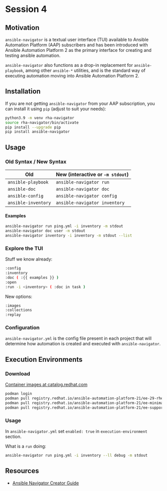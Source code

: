 # Session 4

## Motivation

`ansible-navigator` is a textual user interface (TUI) available to Ansible Automation Platform (AAP) subscribers and has been introduced with Ansible Automation Platform 2 as the primary interface for creating and testing ansible automation.

`ansible-navigator` also functions as a drop-in replacement for `ansible-playbook`, among other `ansible-*` utilities, and is the standard way of executing automation moving into Ansible Automation Platform 2.

## Installation

If you are not getting `ansible-navigator` from your AAP subscription, you can install it using `pip` (adjust to suit your needs):

~~~bash
python3.9 -m venv rha-navigator
source rha-navigator/bin/activate
pip install --upgrade pip
pip install ansible-navigator
~~~

## Usage

### Old Syntax / New Syntax

| Old | New (interactive or `-m stdout`) |
| --- | --- |
| `ansible-playbook` | `ansible-navigator run` |
| `ansible-doc` | `ansible-navigator doc` |
| `ansible-config` | `ansible-navigator config` |
| `ansible-inventory` | `ansible-navigator inventory` |

#### Examples

~~~bash
ansible-navigator run ping.yml -i inventory -m stdout
ansible-navigator doc user -m stdout
ansible-navigator inventory -i inventory -m stdout --list
~~~

### Explore the TUI

Stuff we know already:
~~~bash
:config
:inventory
:doc ( :{{ examples }} )
:open
:run -i <inventory> ( :doc in task )
~~~

New options:
~~~bash
:images
:collections
:replay
~~~

### Configuration

`ansible-navigator.yml` is the config file present in each project that will determine how automation is created and executed with `ansible-navigator`.

## Execution Environments

### Download

[Container images at catalog.redhat.com](https://catalog.redhat.com/software/containers/search?q=execution%20environment&p=1&product_listings_names=Red%20Hat%20Ansible%20Automation%20Platform&build_categories_list=Automation%20Execution%20Environment)

~~~bash
podman login
podman pull registry.redhat.io/ansible-automation-platform-21/ee-29-rhel8
podman pull registry.redhat.io/ansible-automation-platform-21/ee-minimal-rhel8
podman pull registry.redhat.io/ansible-automation-platform-21/ee-supported-rhel8
~~~

### Usage

In `ansible-navigator.yml` set `enabled: true` in `execution-environment` section.

What is a `run` doing:
~~~bash
ansible-navigator run ping.yml -i inventory --ll debug -m stdout
~~~

## Resources

- [Ansible Navigator Creator Guide](https://access.redhat.com/documentation/en-us/red_hat_ansible_automation_platform/2.1/html-single/ansible_navigator_creator_guide/index)